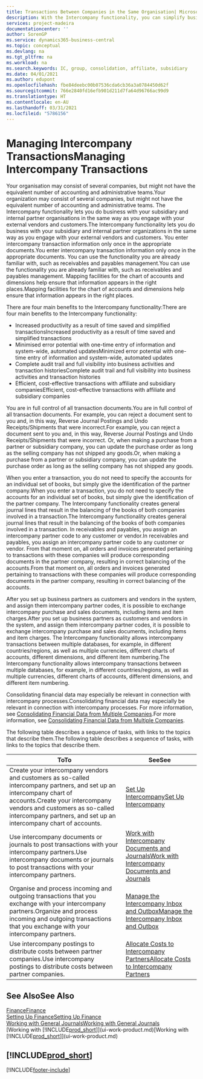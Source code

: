 ```yaml
---
title: Transactions Between Companies in the Same Organisation| Microsoft Docs
description: With the Intercompany functionality, you can simplify business processes and transactions between companies within the same organisation.
services: project-madeira
documentationcenter: ''
author: SorenGP
ms.service: dynamics365-business-central
ms.topic: conceptual
ms.devlang: na
ms.tgt_pltfrm: na
ms.workload: na
ms.search.keywords: IC, group, consolidation, affiliate, subsidiary
ms.date: 04/01/2021
ms.author: edupont
ms.openlocfilehash: fbe84deebc00b07536cda6cb36a3a0784450d62f
ms.sourcegitcommit: 766e2840fd16efb901d211d7fa64d96766ac99d9
ms.translationtype: HT
ms.contentlocale: en-AU
ms.lasthandoff: 03/31/2021
ms.locfileid: "5786156"
---
```

# <a name="managing-intercompany-transactions"></a><span data-ttu-id="94ebe-103">Managing Intercompany Transactions</span><span class="sxs-lookup"><span data-stu-id="94ebe-103">Managing Intercompany Transactions</span></span>
<span data-ttu-id="94ebe-104">Your organisation may consist of several companies, but might not have the equivalent number of accounting and administrative teams.</span><span class="sxs-lookup"><span data-stu-id="94ebe-104">Your organization may consist of several companies, but might not have the equivalent number of accounting and administrative teams.</span></span> <span data-ttu-id="94ebe-105">The Intercompany functionality lets you do business with your subsidiary and internal partner organisations in the same way as you engage with your external vendors and customers.</span><span class="sxs-lookup"><span data-stu-id="94ebe-105">The Intercompany functionality lets you do business with your subsidiary and internal partner organizations in the same way as you engage with your external vendors and customers.</span></span> <span data-ttu-id="94ebe-106">You enter intercompany transaction information only once in the appropriate documents.</span><span class="sxs-lookup"><span data-stu-id="94ebe-106">You enter intercompany transaction information only once in the appropriate documents.</span></span> <span data-ttu-id="94ebe-107">You can use the functionality you are already familiar with, such as receivables and payables management.</span><span class="sxs-lookup"><span data-stu-id="94ebe-107">You can use the functionality you are already familiar with, such as receivables and payables management.</span></span> <span data-ttu-id="94ebe-108">Mapping facilities for the chart of accounts and dimensions help ensure that information appears in the right places.</span><span class="sxs-lookup"><span data-stu-id="94ebe-108">Mapping facilities for the chart of accounts and dimensions help ensure that information appears in the right places.</span></span>  

<span data-ttu-id="94ebe-109">There are four main benefits to the Intercompany functionality:</span><span class="sxs-lookup"><span data-stu-id="94ebe-109">There are four main benefits to the Intercompany functionality:</span></span>  

- <span data-ttu-id="94ebe-110">Increased productivity as a result of time saved and simplified transactions</span><span class="sxs-lookup"><span data-stu-id="94ebe-110">Increased productivity as a result of time saved and simplified transactions</span></span>  
- <span data-ttu-id="94ebe-111">Minimised error potential with one-time entry of information and system-wide, automated updates</span><span class="sxs-lookup"><span data-stu-id="94ebe-111">Minimized error potential with one-time entry of information and system-wide, automated updates</span></span>  
- <span data-ttu-id="94ebe-112">Complete audit trail and full visibility into business activities and transaction histories</span><span class="sxs-lookup"><span data-stu-id="94ebe-112">Complete audit trail and full visibility into business activities and transaction histories</span></span>  
- <span data-ttu-id="94ebe-113">Efficient, cost-effective transactions with affiliate and subsidiary companies</span><span class="sxs-lookup"><span data-stu-id="94ebe-113">Efficient, cost-effective transactions with affiliate and subsidiary companies</span></span>  

<span data-ttu-id="94ebe-114">You are in full control of all transaction documents.</span><span class="sxs-lookup"><span data-stu-id="94ebe-114">You are in full control of all transaction documents.</span></span> <span data-ttu-id="94ebe-115">For example, you can reject a document sent to you and, in this way, Reverse Journal Postings and Undo Receipts/Shipments that were incorrect.</span><span class="sxs-lookup"><span data-stu-id="94ebe-115">For example, you can reject a document sent to you and, in this way, Reverse Journal Postings and Undo Receipts/Shipments that were incorrect.</span></span> <span data-ttu-id="94ebe-116">Or, when making a purchase from a partner or subsidiary company, you can update the purchase order as long as the selling company has not shipped any goods.</span><span class="sxs-lookup"><span data-stu-id="94ebe-116">Or, when making a purchase from a partner or subsidiary company, you can update the purchase order as long as the selling company has not shipped any goods.</span></span>  

<span data-ttu-id="94ebe-117">When you enter a transaction, you do not need to specify the accounts for an individual set of books, but simply give the identification of the partner company.</span><span class="sxs-lookup"><span data-stu-id="94ebe-117">When you enter a transaction, you do not need to specify the accounts for an individual set of books, but simply give the identification of the partner company.</span></span> <span data-ttu-id="94ebe-118">The Intercompany functionality creates general journal lines that result in the balancing of the books of both companies involved in a transaction.</span><span class="sxs-lookup"><span data-stu-id="94ebe-118">The Intercompany functionality creates general journal lines that result in the balancing of the books of both companies involved in a transaction.</span></span> <span data-ttu-id="94ebe-119">In receivables and payables, you assign an intercompany partner code to any customer or vendor.</span><span class="sxs-lookup"><span data-stu-id="94ebe-119">In receivables and payables, you assign an intercompany partner code to any customer or vendor.</span></span> <span data-ttu-id="94ebe-120">From that moment on, all orders and invoices generated pertaining to transactions with these companies will produce corresponding documents in the partner company, resulting in correct balancing of the accounts.</span><span class="sxs-lookup"><span data-stu-id="94ebe-120">From that moment on, all orders and invoices generated pertaining to transactions with these companies will produce corresponding documents in the partner company, resulting in correct balancing of the accounts.</span></span>  

 <span data-ttu-id="94ebe-121">After you set up business partners as customers and vendors in the system, and assign them intercompany partner codes, it is possible to exchange intercompany purchase and sales documents, including items and item charges.</span><span class="sxs-lookup"><span data-stu-id="94ebe-121">After you set up business partners as customers and vendors in the system, and assign them intercompany partner codes, it is possible to exchange intercompany purchase and sales documents, including items and item charges.</span></span> <span data-ttu-id="94ebe-122">The Intercompany functionality allows intercompany transactions between multiple databases, for example, in different countries/regions, as well as multiple currencies, different charts of accounts, different dimensions, and different item numbering.</span><span class="sxs-lookup"><span data-stu-id="94ebe-122">The Intercompany functionality allows intercompany transactions between multiple databases, for example, in different countries/regions, as well as multiple currencies, different charts of accounts, different dimensions, and different item numbering.</span></span>  

<span data-ttu-id="94ebe-123">Consolidating financial data may especially be relevant in connection with intercompany processes.</span><span class="sxs-lookup"><span data-stu-id="94ebe-123">Consolidating financial data may especially be relevant in connection with intercompany processes.</span></span> <span data-ttu-id="94ebe-124">For more information, see [Consolidating Financial Data from Multiple Companies](finance-consolidated-company-reporting.md).</span><span class="sxs-lookup"><span data-stu-id="94ebe-124">For more information, see [Consolidating Financial Data from Multiple Companies](finance-consolidated-company-reporting.md).</span></span>

<span data-ttu-id="94ebe-125">The following table describes a sequence of tasks, with links to the topics that describe them.</span><span class="sxs-lookup"><span data-stu-id="94ebe-125">The following table describes a sequence of tasks, with links to the topics that describe them.</span></span>

|<span data-ttu-id="94ebe-126">To</span><span class="sxs-lookup"><span data-stu-id="94ebe-126">To</span></span> |<span data-ttu-id="94ebe-127">See</span><span class="sxs-lookup"><span data-stu-id="94ebe-127">See</span></span>|
|---|---|
|<span data-ttu-id="94ebe-128">Create your intercompany vendors and customers as so-called intercompany partners, and set up an intercompany chart of accounts.</span><span class="sxs-lookup"><span data-stu-id="94ebe-128">Create your intercompany vendors and customers as so-called intercompany partners, and set up an intercompany chart of accounts.</span></span>|[<span data-ttu-id="94ebe-129">Set Up Intercompany</span><span class="sxs-lookup"><span data-stu-id="94ebe-129">Set Up Intercompany</span></span>](intercompany-how-setup.md)|
|<span data-ttu-id="94ebe-130">Use intercompany documents or journals to post transactions with your intercompany partners.</span><span class="sxs-lookup"><span data-stu-id="94ebe-130">Use intercompany documents or journals to post transactions with your intercompany partners.</span></span>|[<span data-ttu-id="94ebe-131">Work with Intercompany Documents and Journals</span><span class="sxs-lookup"><span data-stu-id="94ebe-131">Work with Intercompany Documents and Journals</span></span>](intercompany-how-work-documents-journals.md)|
|<span data-ttu-id="94ebe-132">Organise and process incoming and outgoing transactions that you exchange with your intercompany partners.</span><span class="sxs-lookup"><span data-stu-id="94ebe-132">Organize and process incoming and outgoing transactions that you exchange with your intercompany partners.</span></span>|[<span data-ttu-id="94ebe-133">Manage the Intercompany Inbox and Outbox</span><span class="sxs-lookup"><span data-stu-id="94ebe-133">Manage the Intercompany Inbox and Outbox</span></span>](intercompany-how-manage-intercompany-inbox.md)|
|<span data-ttu-id="94ebe-134">Use intercompany postings to distribute costs between partner companies.</span><span class="sxs-lookup"><span data-stu-id="94ebe-134">Use intercompany postings to distribute costs between partner companies.</span></span>|[<span data-ttu-id="94ebe-135">Allocate Costs to Intercompany Partners</span><span class="sxs-lookup"><span data-stu-id="94ebe-135">Allocate Costs to Intercompany Partners</span></span>](intercompany-allocate-costs.md)|

## <a name="see-also"></a><span data-ttu-id="94ebe-136">See Also</span><span class="sxs-lookup"><span data-stu-id="94ebe-136">See Also</span></span>
[<span data-ttu-id="94ebe-137">Finance</span><span class="sxs-lookup"><span data-stu-id="94ebe-137">Finance</span></span>](finance.md)  
[<span data-ttu-id="94ebe-138">Setting Up Finance</span><span class="sxs-lookup"><span data-stu-id="94ebe-138">Setting Up Finance</span></span>](finance-setup-finance.md)  
[<span data-ttu-id="94ebe-139">Working with General Journals</span><span class="sxs-lookup"><span data-stu-id="94ebe-139">Working with General Journals</span></span>](ui-work-general-journals.md)  
<span data-ttu-id="94ebe-140">[Working with [!INCLUDE[prod_short](includes/prod_short.md)]](ui-work-product.md)</span><span class="sxs-lookup"><span data-stu-id="94ebe-140">[Working with [!INCLUDE[prod_short](includes/prod_short.md)]](ui-work-product.md)</span></span>

## [!INCLUDE[prod_short](includes/free_trial_md.md)]  


[!INCLUDE[footer-include](includes/footer-banner.md)]